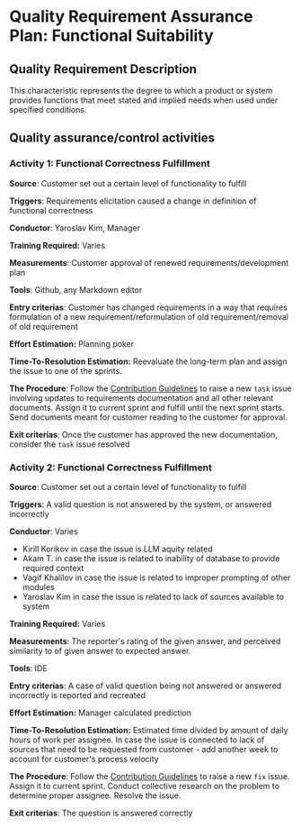 # Quality Requirement Assurance Plan: Functional Suitability

## Quality Requirement Description
This characteristic represents the degree to which a product or system provides functions that meet stated and implied needs when used under specified conditions. 
## Quality assurance/control activities
### Activity 1: Functional Correctness Fulfillment
**Source**: Customer set out a certain level of functionality to fulfill <!--What is the cause for this activity. e.g. in case of Functional Compliance this is "Customer. Customer requires a certain level of functionality to be fulfilled"-->

**Triggers**: Requirements elicitation caused a change in definition of functional correctness<!--What happens to trigger this procedure-->

**Conductor**: Yaroslav Kim, Manager
<!--Who must handle this activity (Specify a person and their qualification)-->

**Training Required:** Varies<!--What training should the person have undertaken before activity-->

**Measurements**: Customer approval of renewed requirements/development plan<!--What measurements reflect the efficiency of the activity-->

**Tools**: Github, any Markdown editor <!--What tools (software, browser extensions, etc) should be used-->

**Entry criterias**: Customer has changed requirements in a way that requires formulation of a new requirement/reformulation of old requirement/removal of old requirement <!--What conditions must be met to start doing the activity. For example, if we are using SonarQube to ascertain maintainability, we might forego any recommendations in regards to lets say thread safety due to some reason, so entry criteria won't be met even if a trigger for the procedure (fall in rating) fired.-->

**Effort Estimation:** Planning poker <!--What methodology could be used to estimate the amount of effort required. E.g. planning poker to estimate amount of work-hours that a developer spends-->

**Time-To-Resolution Estimation:** Reevaluate the long-term plan and assign the issue to one of the sprints. <!--How to calculate amount of work-days to resolution. This is different from effort estimation because some resolutions require customer to handle some paperwork first-->

**The Procedure**: Follow the [Contribution Guidelines](<Configuration Management/Contribution Guidelines.md>) to raise a new `task` issue involving updates to requirements documentation and all other relevant documents. Assign it to current sprint and fulfill until the next sprint starts. Send documents meant for customer reading to the customer for approval. <!--Describe the procedure undertaken. You may refer to other documents if necessary (for example, refer to Configuration Management if there a change in functional requirement requires a new feature to be fulfilled)-->

**Exit criterias**: Once the customer has approved the new documentation, consider the `task` issue resolved <!--What conditions must be met to stop doing the activity-->
### Activity 2: Functional Correctness Fulfillment
**Source**: Customer set out a certain level of functionality to fulfill<!--What is the cause for this activity. e.g. in case of Functional Compliance this is "Customer. Customer requires a certain level of functionality to be fulfilled"-->

**Triggers**: A valid question is not answered by the system, or answered incorrectly <!--What happens to trigger this procedure-->

**Conductor**: Varies
- Kirill Korikov in case the issue is LLM aquity related
- Akam T. in case the issue is related to inability of database to provide required context
- Vagif Khalilov in case the issue is related to improper prompting of other modules
- Yaroslav Kim in case the issue is related to lack of sources available to system
<!--Who must handle this activity (Specify a person and their qualification)-->

**Training Required:** Varies <!--What training should the person have undertaken before activity-->

**Measurements**: The reporter's rating of the given answer, and perceived similarity to of given answer to expected answer. <!--What measurements reflect the efficiency of the activity-->

**Tools**: IDE <!--What tools (software, browser extensions, etc) should be used-->

**Entry criterias**: A case of valid question being not answered or answered incorrectly is reported and recreated <!--What conditions must be met to start doing the activity. For example, if we are using SonarQube to ascertain maintainability, we might forego any recommendations in regards to lets say thread safety due to some reason, so entry criteria won't be met even if a trigger for the procedure (fall in rating) fired.-->

**Effort Estimation:** Manager calculated prediction <!--What methodology could be used to estimate the amount of effort required. E.g. planning poker to estimate amount of work-hours that a developer spends-->

**Time-To-Resolution Estimation:** Estimated time divided by amount of daily hours of work per assignee. In case the issue is connected to lack of sources that need to be requested from customer - add another week to account for customer's process velocity <!--How to calculate amount of work-days to resolution. This is different from effort estimation because some resolutions require customer to handle some paperwork first-->

**The Procedure**: Follow the [Contribution Guidelines](<Configuration Management/Contribution Guidelines.md>) to raise a new `fix` issue. Assign it to current sprint. Conduct collective research on the problem to determine proper assignee. Resolve the issue. <!--Describe the procedure undertaken. You may refer to other documents if necessary (for example, refer to Configuration Management if there a change in functional requirement requires a new feature to be fulfilled)-->

**Exit criterias**: The question is answered correctly <!--What conditions must be met to stop doing the activity-->

